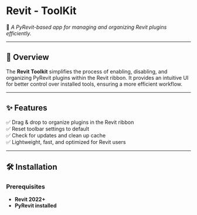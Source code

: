 # **Revit - ToolKit**
🚀 *A PyRevit-based app for managing and organizing Revit plugins efficiently.*

---

## 🔹 Overview
The **Revit Toolkit** simplifies the process of enabling, disabling, and organizing PyRevit plugins within the Revit ribbon. It provides an intuitive UI for better control over installed tools, ensuring a more efficient workflow.

---

## ✨ Features
✅ Drag & drop to organize plugins in the Revit ribbon  
✅ Reset toolbar settings to default  
✅ Check for updates and clean up cache  
✅ Lightweight, fast, and optimized for Revit users  

---

## 🛠 Installation
### **Prerequisites**
- **Revit 2022+**
- **PyRevit installed**

